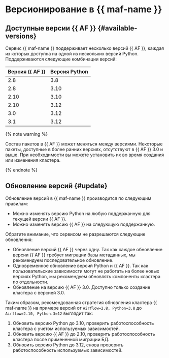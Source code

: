 # Версионирование в {{ maf-name }}

## Доступные версии {{ AF }} {#available-versions}

Сервис {{ maf-name }} поддерживает несколько версий {{ AF }}, каждая из которых доступна на одной из нескольких версий Python. Поддерживаются следующие комбинации версий:

Версия {{ AF }} | Версия Python
--- | ---
2.8 | 3.8
2.8 | 3.10
2.10 | 3.10
2.10 | 3.12
3.0 | 3.12
3.1 | 3.12

{% note warning %}

Состав пакетов в {{ AF }} может меняться между версиями. Некоторые пакеты, доступные в более ранних версиях, отсутствуют в {{ AF }} 3.0 и выше. При необходимости вы можете установить их во время создания или изменения кластера.

{% endnote %}

## Обновление версий {#update}

Обновление версий в {{ maf-name }} производится по следующим правилам:

* Можно изменять версию Python на любую поддержанную для текущей версии {{ AF }}.
* Можно изменять версию {{ AF }} на следующую поддержанную.

Обратите внимание, что сервисом не разрешаются следующие обновления:

* Обновление версий {{ AF }} через одну. Так как каждое обновление версии {{ AF }} требует миграции базы метаданных, мы рекомендуем последовательное обновление.
* Одновременное обновление версий Python и {{ AF }}. Так как пользовательские зависимости могут не работать на более новых версиях Python, мы рекомендуем обновлять компоненты кластера по отдельности.
* Обновление на версию {{ AF }} 3.0. Доступно только создание кластера с версией 3.0.

Таким образом, рекомендованная стратегия обновления кластера {{ maf-name }} на примере версий от `Airflow=2.8, Python=3.8` до `Airflow=2.10, Python.3=12` выглядит так:

1. Обновить версию Python до 3.10, проверить работоспособность кластера с учетом используемых зависимостей.
1. Обновить версию {{ AF }} до 2.10, проверить работоспособность кластера после примененной миграции БД.
1. Обновить версию Python до 3.12, снова проверить работоспособность используемых зависимостей.
